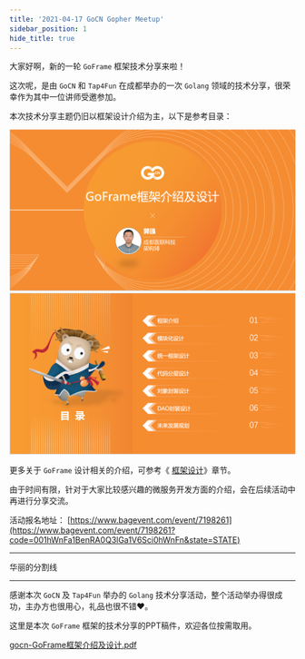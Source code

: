 ```yaml
---
title: '2021-04-17 GoCN Gopher Meetup'
sidebar_position: 1
hide_title: true
---
```


大家好啊，新的一轮 `GoFrame` 框架技术分享来啦！

这次呢，是由 `GoCN` 和 `Tap4Fun` 在成都举办的一次 `Golang` 领域的技术分享，很荣幸作为其中一位讲师受邀参加。

本次技术分享主题仍旧以框架设计介绍为主，以下是参考目录：

![](/markdown/0940acf2b1d7c695310da3d8316e88fc.png)![](/markdown/ec7498b17b29822f11262708edfba681.png)

更多关于 `GoFrame` 设计相关的介绍，可参考《 [框架设计](/docs/框架设计)》章节。

由于时间有限，针对于大家比较感兴趣的微服务开发方面的介绍，会在后续活动中再进行分享交流。

活动报名地址： [https://www.bagevent.com/event/7198261](https://www.bagevent.com/event/7198261?code=001hWnFa1BenRA0Q3lGa1V6Sci0hWnFn&state=STATE)

* * *

华丽的分割线

* * *

感谢本次 `GoCN` 及 `Tap4Fun` 举办的 `Golang` 技术分享活动，整个活动举办得很成功，主办方也很用心，礼品也很不错❤️。

这里是本次 `GoFrame` 框架的技术分享的PPT稿件，欢迎各位按需取用。

[gocn-GoFrame框架介绍及设计.pdf](https://goframe.org/download/attachments/7296880/gocn-GoFrame%E6%A1%86%E6%9E%B6%E4%BB%8B%E7%BB%8D%E5%8F%8A%E8%AE%BE%E8%AE%A1.pdf?version=1&modificationDate=1618678587595&api=v2)